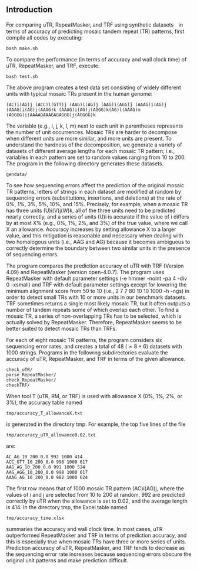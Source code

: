## Introduction

For comparing uTR, RepeatMasker, and TRF using synthetic datasets　in terms of accuracy of predicting mosaic tandem repeat (TR) patterns, first compile all codes by executing:

    bash make.sh

To compare the performance (in terms of accuracy and wall clock time) of uTR, RepeatMasker, and TRF, execute:

    bash test.sh

The above program creates a test data set consisting of widely different units with typical mosaic TRs present in the human genome:

    (AC)i(AG)j (ACC)i(GTT)j (AAG)i(AG)j (AAG)i(AGG)j (AAAG)i(AG)j 
    (AAAG)i(AG)j(AAAG)k (AAAG)i(AG)j(AGGG)k(AG)l(AAAG)m
    (AGGGG)i(AAAAGAAAGAGAGGG)j(AGGGG)k
    
The variable (e.g., i, j, k, l, m) next to each unit in parentheses represents the number of unit occurrences. Mosaic TRs are harder to decompose when different units are more similar, and more units are present. 
To understand the hardness of the decomposition, we generate a variety of datasets of different average lengths for each mosaic TR pattern; i.e., variables in each pattern are set to random values ranging from 10 to 200.
The program in the following directory generates these datasets.

    gendata/

To see how sequencing errors affect the prediction of the original mosaic TR patterns, letters of strings in each dataset are modified at random by sequencing errors (substitutions, insertions, and deletions) at the rate of 0%, 1%, 3%, 5%, 10%, and 15%.
Precisely, for example, when a mosaic TR has three units (U)i(V)j(W)k, all of the three units need to be predicted nearly correctly, and a series of units (U)i is accurate if the value of i differs by at most X% (e.g., 0%, 1%, 2%, and 3%) of the true value,  where we call X an allowance.
Accuracy increases by setting allowance X to a larger value, and this mitigation is reasonable and necessary when dealing with two homologous units (i.e., AAG and AG) because it becomes ambiguous to correctly determine the boundary between two similar units in the presence of sequencing errors.

The program compares the prediction accuracy of uTR with TRF (Version 4.09) and RepeatMasker (version open-4.0.7).
The program uses RepeatMasker with default parameter settings (-e hmmer -noint -pa 4 -div 0 -xsmall) and TRF with default parameter settings except for lowering the minimum alignment score from 50 to 10 (i.e., 2 7 7 80 10 10 1000 -h -ngs) in order to detect small TRs with 10 or more units in our benchmark datasets.
TRF sometimes returns a single most likely mosaic TR, but it often outputs a number of tandem repeats some of which overlap each other.
To find a mosaic TR, a series of non-overlapping TRs has to be selected, which is actually solved by RepeatMasker.
Therefore, RepeatMasker seems to be better suited to detect mosaic TRs than TRFs.

For each of eight mosaic TR patterns, the program considers six sequencing error rates, and creates a total of 48 ($=8 \times 6$) datasets with 1000 strings.
Programs in the following subdirectories evaluate the accuracy of uTR, RepeatMasker, and TRF in terms of the given allowance.

    check_uTR/ 
    parse_RepeatMasker/ 
    check_RepeatMasker/ 
    checkTRF/

When tool T (uTR, RM, or TRF) is used with allowance X (0%, 1%, 2%, or 3%), the accuracy table named 

    tmp/accuracy_T_allowanceX.txt 

is generated in the directory tmp.
For example, the top five lines of the file

    tmp/accuracy_uTR_allowance0.02.txt 

are:

    AC_AG_10_200_0.0 992 1000 414
    ACC_GTT_10_200_0.0 998 1000 617
    AAG_AG_10_200_0.0 991 1000 524
    AAG_AGG_10_200_0.0 998 1000 617
    AAAG_AG_10_200_0.0 982 1000 624

The first row means that of 1000 mosaic TR pattern (AC)i(AG)j, where the values of i and j are selected from 10 to 200 at random, 992 are predicted correctly by uTR when the allowance is set to 0.02, and the average length is 414. 
In the directory tmp, the Excel table named 

    tmp/accuracy_time.xlsx 

summaries the accuracy and wall clock time.
In most cases, uTR outperformed RepeatMasker and TRF in terms of prediction accuracy, and this is especially true when mosaic TRs have three or more series of units.
Prediction accuracy of uTR, RepeatMasker, and TRF tends to decrease as the sequencing error rate increases because sequencing errors obscure the original unit patterns and make prediction difficult.
